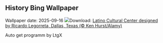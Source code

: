 ## History Bing Wallpaper
Wallpaper date: 2025-09-16
![](https://www.bing.com/th?id=OHR.DallasLegorreta_EN-US9050675226_UHD.jpg&w=1000)Download: [Latino Cultural Center designed by Ricardo Legorreta, Dallas, Texas (© Ken Hurst/Alamy)](https://www.bing.com/th?id=OHR.DallasLegorreta_EN-US9050675226_UHD.jpg)

Auto get programm by LtgX
